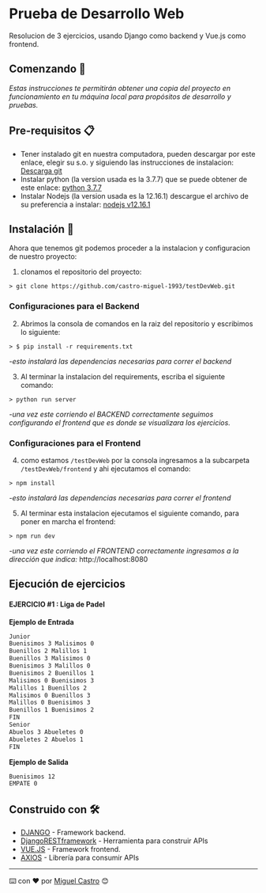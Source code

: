 # Prueba de Desarrollo Web

Resolucion de 3 ejercicios, usando Django como backend y Vue.js como frontend.
## Comenzando 🚀

_Estas instrucciones te permitirán obtener una copia del proyecto en funcionamiento en tu máquina local para propósitos de desarrollo y pruebas._


## Pre-requisitos 📋

- Tener instalado git en nuestra computadora, pueden descargar por este enlace, elegir su s.o. y siguiendo las instrucciones de instalacion: [Descarga git](https://git-scm.com/downloads "Descarga git")
- Instalar python (la version usada es la 3.7.7) que se puede obtener de este enlace: [python 3.7.7](https://www.python.org/downloads/release/python-377/ "python 3.7.7")
- Instalar Nodejs (la version usada es la 12.16.1) descargue el archivo de su preferencia a instalar: [nodejs v12.16.1](https://nodejs.org/download/release/v12.16.1/ "nodejs v12.16.1")

## Instalación 🔧

Ahora que tenemos git podemos proceder a la instalacion y configuracion de nuestro proyecto:
1. clonamos el repositorio del proyecto:

`> git clone https://github.com/castro-miguel-1993/testDevWeb.git`

### Configuraciones para el Backend
2. Abrimos la consola de comandos en la raiz del repositorio y escribimos lo siguiente:

`> $ pip install -r requirements.txt`

_-esto instalará las dependencias necesarias para correr el backend_

3. Al terminar la instalacion del requirements, escriba el siguiente comando:

`> python run server`

_-una vez este corriendo el BACKEND correctamente seguimos configurando el frontend que es donde se visualizara los ejercicios._

### Configuraciones para el Frontend
4. como estamos `/testDevWeb` por la consola ingresamos a la subcarpeta `/testDevWeb/frontend` y ahi ejecutamos el comando:

`> npm install`

_-esto instalará las dependencias necesarias para correr el frontend_

5. Al terminar esta instalacion ejecutamos el siguiente comando, para poner en marcha el frontend:

`> npm run dev`

_-una vez este corriendo el FRONTEND correctamente ingresamos a la dirección que indica:_ http://localhost:8080

## Ejecución de ejercicios

#### EJERCICIO #1 : Liga de Padel

**Ejemplo de Entrada**

```html
Junior
Buenisimos 3 Malisimos 0
Buenillos 2 Malillos 1
Buenillos 3 Malisimos 0
Buenisimos 3 Malillos 0
Buenisimos 2 Buenillos 1
Malisimos 0 Buenisimos 3
Malillos 1 Buenillos 2
Malisimos 0 Buenillos 3
Malillos 0 Buenisimos 3
Buenillos 1 Buenisimos 2
FIN
Senior
Abuelos 3 Abueletes 0
Abueletes 2 Abuelos 1
FIN
```
**Ejemplo de Salida**

```html
Buenisimos 12
EMPATE 0
```
## Construido con 🛠️
- [DJANGO](https://www.djangoproject.com/ "DJANGO") - Framework backend.
- [DjangoRESTframework](https://www.django-rest-framework.org/ "DjangoRESTframework") - Herramienta para construir APIs
- [VUE.JS](https://vuejs.org/") - Framework frontend.
- [AXIOS](https://github.com/axios/axios "AXIOS") - Librería para consumir APIs

------------

⌨️ con ❤️ por [Miguel Castro](https://github.com/castro-miguel-1993 "Miguel Castro") 😊
